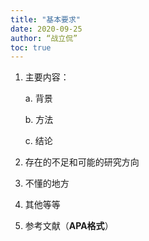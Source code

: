 ```yaml
---
title: "基本要求"
date: 2020-09-25
author: “战立侃”
toc: true
---
```


1. 主要内容：

    a. 背景

    b. 方法

    c. 结论

2. 存在的不足和可能的研究方向

3. 不懂的地方

4. 其他等等

5. 参考文献（**APA格式**）